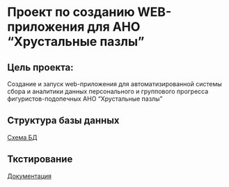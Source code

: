 # Проект по созданию WEB-приложения для АНО “Хрустальные пазлы”

## Цель проекта:

Cоздание и запуск web-приложения для автоматизированной системы сбора и аналитики данных персонального и группового прогресса фигуристов-подопечных АНО “Хрустальные пазлы”

## Структура базы данных

[Схема БД](https://drive.google.com/file/d/1wlh5Fx_p16oJYw8Glp65YqlaYdonkcV9/view?usp=drivesdk "Схема БД")

## Ткстирование

[Документация](./docs/README.md)

